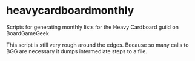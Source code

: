 # heavycardboardmonthly
Scripts for generating monthly lists for the Heavy Cardboard guild on BoardGameGeek

This script is still very rough around the edges. Because so many calls to BGG are necessary it dumps intermediate steps to a file.
